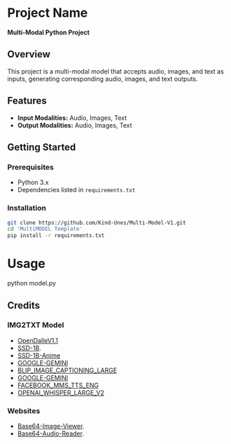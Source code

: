 # Project Name

**Multi-Modal Python Project**

## Overview

This project is a multi-modal model that accepts audio, images, and text as inputs, generating corresponding audio, images, and text outputs.

## Features

- **Input Modalities:** Audio, Images, Text
- **Output Modalities:** Audio, Images, Text

## Getting Started

### Prerequisites

- Python 3.x
- Dependencies listed in `requirements.txt`

### Installation

```bash
git clone https://github.com/Kind-Unes/Multi-Model-V1.git
cd 'MultiMODEL Template'
pip install -r requirements.txt
```
# Usage

python model.py

## Credits

### IMG2TXT Model

- [OpenDalleV1.1](https://huggingface.co/dataautogpt3/OpenDalleV1.1)
- [SSD-1B](https://huggingface.co/segmind/SSD-1B).
- [SSD-1B-Anime](https://huggingface.co/furusu/SSD-1B-anime)
- [GOOGLE-GEMINI](https://deepmind.google/technologies/gemini/#introduction)
- [BLIP_IMAGE_CAPTIONING_LARGE](https://huggingface.co/Salesforce/blip-image-captioning-large)
- [GOOGLE-GEMINI](https://deepmind.google/technologies/gemini/#introduction)
- [FACEBOOK_MMS_TTS_ENG](https://huggingface.co/models/facebook/mms-tts-eng)
- [OPENAI_WHISPER_LARGE_V2](https://huggingface.co/openai/whisper-large-v2)



### Websites
- [Base64-Image-Viewer](https://base64-viewer.onrender.com).
- [Base64-Audio-Reader](https://base64.guru/converter/decode/audio).


